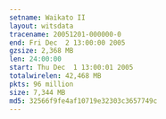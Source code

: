 ```yaml
---
setname: Waikato II
layout: witsdata
tracename: 20051201-000000-0
end: Fri Dec  2 13:00:00 2005
gzsize: 2,368 MB
len: 24:00:00
start: Thu Dec  1 13:00:01 2005
totalwirelen: 42,468 MB
pkts: 96 million
size: 7,344 MB
md5: 32566f9fe4af10719e32303c3657749c
---
```

